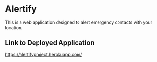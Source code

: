 # Alertify
This is a web application designed to alert emergency contacts with your location.

## Link to Deployed Application
https://alertifyproject.herokuapp.com/
